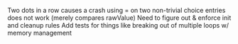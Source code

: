 Two dots in a row causes a crash
using = on two non-trivial choice entries does not work (merely compares rawValue)
Need to figure out & enforce init and cleanup rules
Add tests for things like breaking out of multiple loops w/ memory management